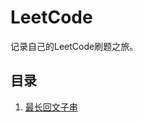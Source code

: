 # LeetCode
记录自己的LeetCode刷题之旅。

## 目录
1. [最长回文子串](https://github.com/xxcr/LeetCode/blob/master/code/5.%20%E6%9C%80%E9%95%BF%E5%9B%9E%E6%96%87%E5%AD%90%E4%B8%B2.md)
